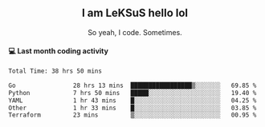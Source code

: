 <h2 align="center">I am LeKSuS hello lol</h2>
<p align="center">So yeah, I code. Sometimes.</p>

#### :computer: Last month coding activity
<!--START_SECTION:waka-->

```txt
Total Time: 38 hrs 50 mins

Go                28 hrs 13 mins  █████████████████▒░░░░░░░   69.85 %
Python            7 hrs 50 mins   █████░░░░░░░░░░░░░░░░░░░░   19.40 %
YAML              1 hr 43 mins    █░░░░░░░░░░░░░░░░░░░░░░░░   04.25 %
Other             1 hr 33 mins    █░░░░░░░░░░░░░░░░░░░░░░░░   03.85 %
Terraform         23 mins         ▒░░░░░░░░░░░░░░░░░░░░░░░░   00.95 %
```

<!--END_SECTION:waka-->
